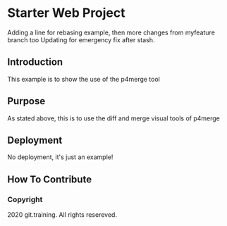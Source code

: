 # Starter Web Project

Adding a line for rebasing example, then more changes from myfeature branch too
Updating for emergency fix after stash.
## Introduction

This example is to show the use of the p4merge tool

## Purpose

As stated above, this is to use the diff and merge visual tools of p4merge

## Deployment

No deployment, it's just an example!

## How To Contribute

### Copyright

2020 git.training. All rights resereved.
